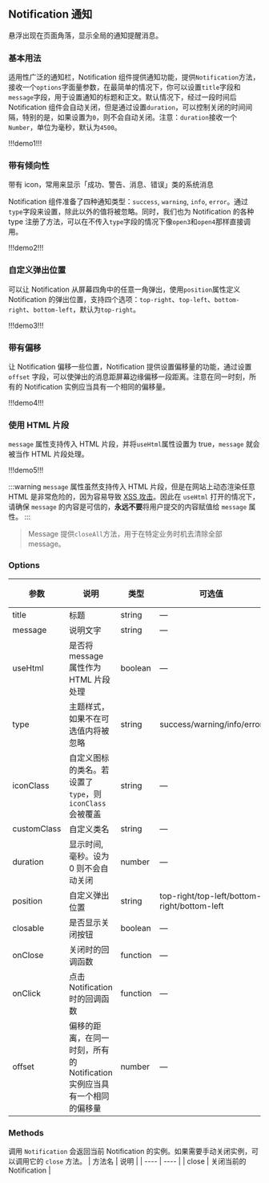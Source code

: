 ## Notification 通知

悬浮出现在页面角落，显示全局的通知提醒消息。

### 基本用法

适用性广泛的通知栏，Notification 组件提供通知功能，提供`Notification`方法，接收一个`options`字面量参数，在最简单的情况下，你可以设置`title`字段和`message`字段，用于设置通知的标题和正文。默认情况下，经过一段时间后 Notification 组件会自动关闭，但是通过设置`duration`，可以控制关闭的时间间隔，特别的是，如果设置为`0`，则不会自动关闭。注意：`duration`接收一个`Number`，单位为毫秒，默认为`4500`。

!!!demo1!!!

### 带有倾向性

带有 icon，常用来显示「成功、警告、消息、错误」类的系统消息

Notification 组件准备了四种通知类型：`success`, `warning`, `info`, `error`。通过`type`字段来设置，除此以外的值将被忽略。同时，我们也为 Notification 的各种 type 注册了方法，可以在不传入`type`字段的情况下像`open3`和`open4`那样直接调用。

!!!demo2!!!

### 自定义弹出位置

可以让 Notification 从屏幕四角中的任意一角弹出，使用`position`属性定义 Notification 的弹出位置，支持四个选项：`top-right`、`top-left`、`bottom-right`、`bottom-left`，默认为`top-right`。

!!!demo3!!!

### 带有偏移

让 Notification 偏移一些位置，Notification 提供设置偏移量的功能，通过设置 `offset` 字段，可以使弹出的消息距屏幕边缘偏移一段距离。注意在同一时刻，所有的 Notification 实例应当具有一个相同的偏移量。

!!!demo4!!!

### 使用 HTML 片段

`message` 属性支持传入 HTML 片段，并将`useHtml`属性设置为 true，`message` 就会被当作 HTML 片段处理。

!!!demo5!!!

:::warning
`message` 属性虽然支持传入 HTML 片段，但是在网站上动态渲染任意 HTML 是非常危险的，因为容易导致 [XSS 攻击](https://en.wikipedia.org/wiki/Cross-site_scripting)。因此在 `useHtml` 打开的情况下，请确保 `message` 的内容是可信的，**永远不要**将用户提交的内容赋值给 `message` 属性。
:::

> Message 提供`closeAll`方法，用于在特定业务时机去清除全部 message。

### Options

| 参数        | 说明                                                                     | 类型     | 可选值                                      | 默认值    |
| ----------- | ------------------------------------------------------------------------ | -------- | ------------------------------------------- | --------- |
| title       | 标题                                                                     | string   | —                                           | —         |
| message     | 说明文字                                                                 | string   | —                                           | —         |
| useHtml     | 是否将 message 属性作为 HTML 片段处理                                    | boolean  | —                                           | false     |
| type        | 主题样式，如果不在可选值内将被忽略                                       | string   | success/warning/info/error                  | —         |
| iconClass   | 自定义图标的类名。若设置了 `type`，则 `iconClass` 会被覆盖               | string   | —                                           | —         |
| customClass | 自定义类名                                                               | string   | —                                           | —         |
| duration    | 显示时间, 毫秒。设为 0 则不会自动关闭                                    | number   | —                                           | 4500      |
| position    | 自定义弹出位置                                                           | string   | top-right/top-left/bottom-right/bottom-left | top-right |
| closable    | 是否显示关闭按钮                                                         | boolean  | —                                           | true      |
| onClose     | 关闭时的回调函数                                                         | function | —                                           | —         |
| onClick     | 点击 Notification 时的回调函数                                           | function | —                                           | —         |
| offset      | 偏移的距离，在同一时刻，所有的 Notification 实例应当具有一个相同的偏移量 | number   | —                                           | 0         |

### Methods

调用 `Notification` 会返回当前 Notification 的实例。如果需要手动关闭实例，可以调用它的 `close` 方法。
| 方法名 | 说明 |
| ---- | ---- |
| close | 关闭当前的 Notification |
